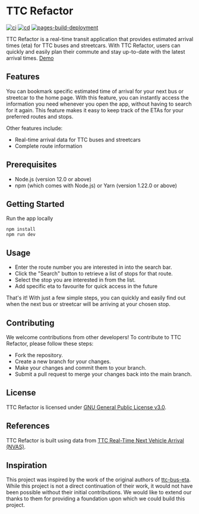 # TTC Refactor
[![ci](https://github.com/ttiimmothy/ttc-refactor/actions/workflows/ci.yml/badge.svg)](https://github.com/ttiimmothy/ttc-refactor/actions/workflows/ci.yml)
[![cd](https://github.com/ttiimmothy/ttc-refactor/actions/workflows/cd.yml/badge.svg)](https://github.com/ttiimmothy/ttc-refactor/actions/workflows/cd.yml)
[![pages-build-deployment](https://github.com/ttiimmothy/ttc-refactor/actions/workflows/pages/pages-build-deployment/badge.svg)](https://github.com/ttiimmothy/ttc-refactor/actions/workflows/pages/pages-build-deployment)

TTC Refactor is a real-time transit application that provides estimated arrival times (eta) for TTC buses and streetcars. With TTC Refactor, users can quickly and easily plan their commute and stay up-to-date with the latest arrival times. [Demo](https://ttiimmothy.github.io/ttc-refactor/)

## Features

You can bookmark specific estimated time of arrival for your next bus or streetcar to the home page. With this feature, you can instantly access the information you need whenever you open the app, without having to search for it again. This feature makes it easy to keep track of the ETAs for your preferred routes and stops.

Other features include:

- Real-time arrival data for TTC buses and streetcars
- Complete route information

## Prerequisites

- Node.js (version 12.0 or above)
- npm (which comes with Node.js) or Yarn (version 1.22.0 or above)

## Getting Started

Run the app locally

```
npm install
npm run dev
```

## Usage

- Enter the route number you are interested in into the search bar.
- Click the "Search" button to retrieve a list of stops for that route.
- Select the stop you are interested in from the list.
- Add specific eta to favourite for quick access in the future

That's it! With just a few simple steps, you can quickly and easily find out when the next bus or streetcar will be arriving at your chosen stop.

## Contributing

We welcome contributions from other developers! To contribute to TTC Refactor, please follow these steps:

- Fork the repository.
- Create a new branch for your changes.
- Make your changes and commit them to your branch.
- Submit a pull request to merge your changes back into the main branch.

## License

TTC Refactor is licensed under [GNU General Public License v3.0](LICENSE).

## References

TTC Refactor is built using data from [TTC Real-Time Next Vehicle Arrival (NVAS)](https://open.toronto.ca/dataset/ttc-real-time-next-vehicle-arrival-nvas/).

## Inspiration

This project was inspired by the work of the original authors of [ttc-bus-eta](https://github.com/thomassth/ttc-bus-eta). While this project is not a direct continuation of their work, it would not have been possible without their initial contributions. We would like to extend our thanks to them for providing a foundation upon which we could build this project.
